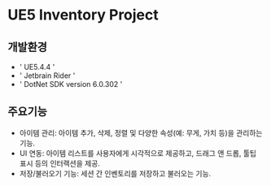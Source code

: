 # UE5 Inventory Project

## 개발환경
- ' UE5.4.4 '
- ' Jetbrain Rider '
- ' DotNet SDK version 6.0.302 '

## 주요기능
- 아이템 관리: 아이템 추가, 삭제, 정렬 및 다양한 속성(예: 무게, 가치 등)을 관리하는 기능.
- UI 연동: 아이템 리스트를 사용자에게 시각적으로 제공하고, 드래그 앤 드롭, 툴팁 표시 등의 인터랙션을 제공.
- 저장/불러오기 기능: 세션 간 인벤토리를 저장하고 불러오는 기능.

